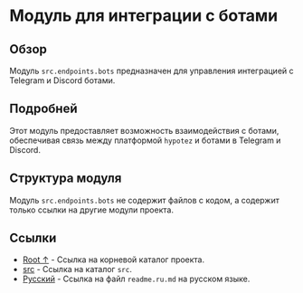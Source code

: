 # Модуль для интеграции с ботами

## Обзор

Модуль `src.endpoints.bots` предназначен для управления интеграцией с Telegram и Discord ботами. 

## Подробней

Этот модуль предоставляет возможность взаимодействия с ботами, обеспечивая связь между платформой `hypotez` и ботами в Telegram и Discord.

## Структура модуля

Модуль `src.endpoints.bots` не содержит файлов с кодом, а содержит только ссылки на другие модули проекта.

## Ссылки

*   [Root ↑](https://github.com/hypo69/hypotez/blob/master/REDAME.MD) - Ссылка на корневой каталог проекта.
*   [src](https://github.com/hypo69/hypotez/blob/master/src/bots/REDAME.MD) - Ссылка на каталог `src`.
*   [Русский](https://github.com/hypo69/hypotez/blob/master/src/bots/readme.ru.md) - Ссылка на файл `readme.ru.md` на русском языке.